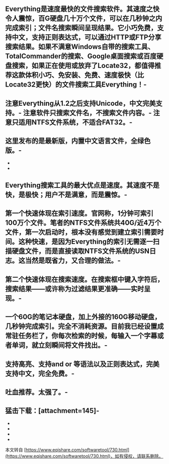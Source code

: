 Everything是速度最快的文件搜索软件。其速度之快令人震惊，百G硬盘几十万个文件，可以在几秒钟之内完成索引；文件名搜索瞬间呈现结果。它小巧免费，支持中文，支持正则表达式，可以通过HTTP或FTP分享搜索结果。如果不满意Windows自带的搜索工具、TotalCommander的搜索、Google桌面搜索或百度硬盘搜索，如果正在使用或放弃了Locate32，都值得推荐这款体积小巧、免安装、免费、速度极快（比Locate32更快）的文件搜索工具Everything！-
-
注意Everything从1.2之后支持Unicode，中文完美支持。-
注意软件只搜索文件名，不搜索文件内容。-
注意只适用NTFS文件系统，不适合FAT32。-
-
这里发布的是最新版，内置中文语言文件，全绿色版。-
-
-
-
Everything搜索工具的最大优点是速度。其速度不是快，是极快；用户不是满意，而是震惊。-
-
第一个快速体现在索引速度。官网称，1分钟可索引100万个文件。笔者的NTFS文件系统共40G/近4万个文件，第一次启动时，根本没有感觉到建立索引需要时间。这种快速，是因为Everything的索引无需逐一扫描硬盘文件，而是直接读取NTFS文件系统的USN日志。这当然是既省力，又合理的做法。-
-
第二个快速体现在搜索速度。在搜索框中键入字符后，搜索结果——或许称为过滤结果更准确——实时呈现。-
-
一个60G的笔记本硬盘，加上外接的160G移动硬盘，几秒钟完成索引。完全不消耗资源。目前我已经设置成常驻任务栏了，你每次检索的时候，每输入一个字幕或者单词，就立刻瞬间将文件找出。-
-
支持高亮、支持and or 等语法以及正则表达式，完美支持中文，完全免费。-
-
吐血推荐。太强了。-
-
猛击下载：\[attachment=145\]-
-
-
-
-

-

本文转自 [https://www.eqishare.com/softwaretool/730.html](https://www.eqishare.com/softwaretool/730.html)，如有侵权，请联系删除。